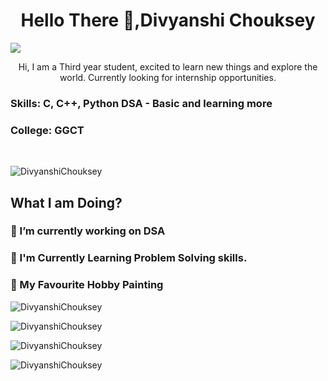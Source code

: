<h1 align="center">Hello There 🤙,Divyanshi Chouksey </h1>


![](https://raw.githubusercontent.com/halfrost/halfrost/master/icons/header_.png)


<p align="center"> Hi, I am a Third year student, excited to learn new things and explore the world. Currently looking for internship opportunities. </p>

<h3> Skills: C, C++, Python DSA - Basic and learning more</h3>

<h3> College: GGCT </h3> <br />

<p align="left"> <img src="https://komarev.com/ghpvc/?username=DivyanshiChouksey&label=Profile%20views&color=0e75b6&style=flat" alt="DivyanshiChouksey"> </p>

<h2 align="left"> What I am Doing? </h2>

<h3>🚧 I’m currently working on DSA</h3>

<h3>📑 I'm Currently Learning Problem Solving skills.</h3>

<h3>🏅 My Favourite Hobby Painting </h3>


<p align="left"> <img src="https://github-profile-trophy.vercel.app/?username=DivyanshiChouksey" alt="DivyanshiChouksey"> </p>

<p align="left"> <img src="https://github-readme-streak-stats.herokuapp.com/?user=DivyanshiChouksey" alt="DivyanshiChouksey" > </p>

<p align="left"> <img src="https://github-readme-stats.vercel.app/api/top-langs?username=DivyanshiChouksey&show_icons=true&locale=en&layout=compact" alt="DivyanshiChouksey" > </p>

<p align="left"> <img src="https://github-readme-stats.vercel.app/api?username=DivyanshiChouksey&show_icons=true&locale=en" alt="DivyanshiChouksey" ></p><!-- - 👋 Hi, I’m @DivyanshiChouksey
- 👀 I’m interested in coding
- 🌱 I’m currently learning Python
- 💞️ I’m looking to collaborate on new projects.
<!---
DivyanshiChouksey/DivyanshiChouksey is a ✨ special ✨ repository because its `README.md` (this file) appears on your GitHub profile.
You can click the Preview link to take a look at your changes.
--->
 
